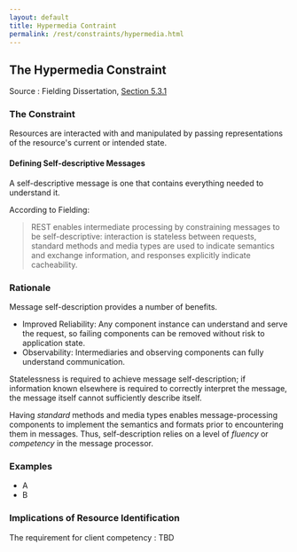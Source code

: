 ```yaml
---
layout: default
title: Hypermedia Contraint
permalink: /rest/constraints/hypermedia.html
---
```


## The Hypermedia Constraint

Source
: Fielding Dissertation, [Section 5.3.1](https://www.ics.uci.edu/~fielding/pubs/dissertation/rest_arch_style.htm#sec_5_3_1)

### The Constraint


Resources are interacted with and manipulated by passing representations of the resource's current or intended state.

#### Defining Self-descriptive Messages

A self-descriptive message is one that contains
everything needed to understand it.

According to Fielding:
> REST enables intermediate processing by constraining
> messages to be self-descriptive: interaction is
> stateless between requests, standard methods and media
> types are used to indicate semantics and exchange
> information, and responses explicitly indicate cacheability.


### Rationale

Message self-description provides a number of
benefits.
- Improved Reliability:  Any component instance
  can understand and serve the request, so
  failing components can be removed without risk
  to application state.
- Observability: Intermediaries and observing
  components can fully understand communication.

Statelessness is required to achieve message
self-description; if information known elsewhere
is required to correctly interpret the message,
the message itself cannot sufficiently describe
itself.

Having _standard_ methods and media
types enables message-processing components to
implement the semantics and formats prior to
encountering them in messages.  Thus,
self-description relies on a level of
_fluency_ or _competency_ in the message
processor.

### Examples
- A
- B

### Implications of Resource Identification

The requirement for client competency
: TBD
